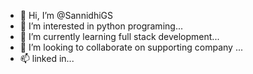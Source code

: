 - 👋 Hi, I’m @SannidhiGS
- 👀 I’m interested in python programing...
- 🌱 I’m currently learning full stack development...
- 💞️ I’m looking to collaborate on supporting company ...
- 📫 linked in...

<!---
SannidhiGS/SannidhiGS is a ✨ special ✨ repository because its `README.md` (this file) appears on your GitHub profile.
You can click the Preview link to take a look at your changes.
--->
